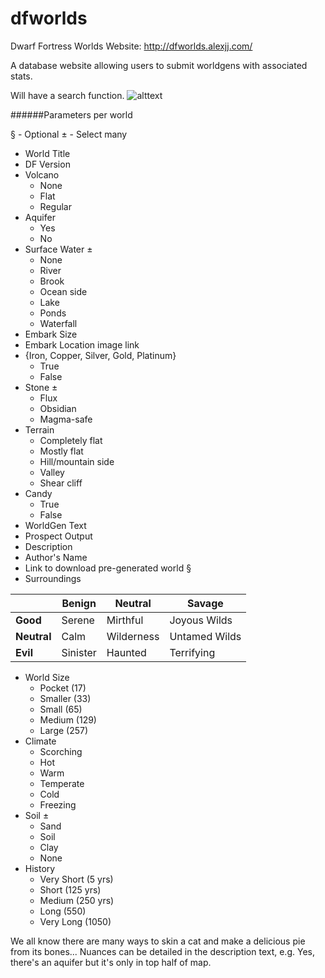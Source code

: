 dfworlds
========

Dwarf Fortress Worlds Website:
http://dfworlds.alexjj.com/

A database website allowing users to submit worldgens with associated stats.

Will have a search function.
![alttext][logo]

[logo]: http://i.imgur.com/LcoQlOk.png "DF Worlds"

######Parameters per world

§ - Optional
± - Select many

* World Title
* DF Version
* Volcano
  * None
  * Flat
  * Regular
* Aquifer
  * Yes
  * No
* Surface Water ±
  * None
  * River
  * Brook
  * Ocean side
  * Lake
  * Ponds
  * Waterfall
* Embark Size
* Embark Location image link
* {Iron, Copper, Silver, Gold, Platinum}
  * True
  * False
* Stone ±
  * Flux
  * Obsidian
  * Magma-safe
* Terrain
  * Completely flat
  * Mostly flat
  * Hill/mountain side
  * Valley
  * Shear cliff
* Candy
  * True
  * False
* WorldGen Text
* Prospect Output
* Description
* Author's Name
* Link to download pre-generated world §
* Surroundings

|  |**Benign**|**Neutral**|**Savage**|
|---|---|---|---|
|**Good**|Serene|Mirthful|Joyous Wilds|
|**Neutral**|Calm|Wilderness|Untamed Wilds|
|**Evil**|Sinister|Haunted|Terrifying|

* World Size
  * Pocket (17)
  * Smaller (33)
  * Small (65)
  * Medium (129)
  * Large (257)
* Climate
  * Scorching
  * Hot
  * Warm
  * Temperate
  * Cold
  * Freezing
* Soil ±
  * Sand
  * Soil
  * Clay
  * None
* History
  * Very Short (5 yrs)
  * Short (125 yrs)
  * Medium (250 yrs)
  * Long (550)
  * Very Long (1050)


We all know there are many ways to skin a cat and make a delicious pie from its bones...
Nuances can be detailed in the description text, e.g. Yes, there's an aquifer but it's only in top half of map.
